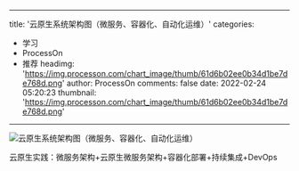 
---
title: '云原生系统架构图（微服务、容器化、自动化运维）'
categories: 
 - 学习
 - ProcessOn
 - 推荐
headimg: 'https://img.processon.com/chart_image/thumb/61d6b02ee0b34d1be7de768d.png'
author: ProcessOn
comments: false
date: 2022-02-24 05:20:23
thumbnail: 'https://img.processon.com/chart_image/thumb/61d6b02ee0b34d1be7de768d.png'
---

<div>   
<img class="thumb" alt="云原生系统架构图（微服务、容器化、自动化运维）" src="https://img.processon.com/chart_image/thumb/61d6b02ee0b34d1be7de768d.png" referrerpolicy="no-referrer">
<p>云原生实践：微服务架构+云原生微服务架构+容器化部署+持续集成+DevOps</p>  
</div>
            